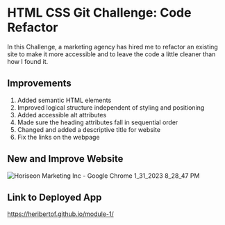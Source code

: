 # HTML CSS Git Challenge: Code Refactor

In this Challenge, a marketing agency has hired me to refactor an existing site to make it more accessible and 
to leave the code a little cleaner than how I found it.

## Improvements 

1. Added semantic HTML elements
2. Improved logical structure independent of styling and positioning
3. Added accessible alt attributes
4. Made sure the heading attributes fall in sequential order
5. Changed and added a descriptive title for website
6. Fix the links on the webpage

## New and Improve Website 
![Horiseon Marketing Inc  - Google Chrome 1_31_2023 8_28_47 PM](https://user-images.githubusercontent.com/116044962/215923013-49ad57fc-f691-4c6a-8059-8562f7054f64.png)

## Link to Deployed App

https://heribertof.github.io/module-1/
